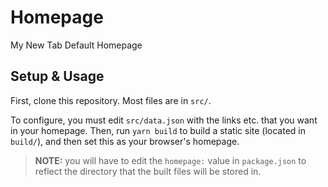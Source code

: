 # Homepage

My New Tab Default Homepage

## Setup & Usage

First, clone this repository. Most files are in `src/`.

To configure, you must edit `src/data.json` with the links etc. that you want in your homepage. Then, run `yarn build` to build a static site (located in `build/`), and then set this as your browser's homepage. 

> **NOTE:** you will have to edit the `homepage:` value in `package.json` to reflect the directory that the built files will be stored in.
